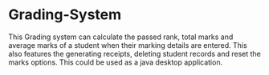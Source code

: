 # Grading-System

This Grading system can calculate the passed rank, total marks and average marks of a student when their marking details are entered. This also features the generating receipts, deleting student records and reset the marks options. This could be used as a java desktop application.

